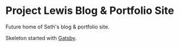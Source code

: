 # Project Lewis Blog & Portfolio Site

Future home of Seth's blog & portfolio site.

Skeleton started with [Gatsby](https://github.com/gatsbyjs/gatsby/).